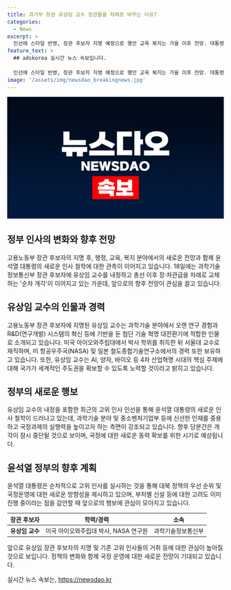 ```yaml
---
title: 과기부 장관 유상임 교수 장관들을 차례로 바꾸는 이유?
categories:
  - News
excerpt: >
  인선에 스타일 반영, 장관 후보자 지명 예정으로 행안 교육 복지는 가을 이후 전망. 대통령이 고용노동부 장관 후보자 지명 후 인사를 멈출 것으로 예상. 과학기술정보통신부 장관 후보자에 대한 소감과 경력 소개. 순차적 장·차관급 인사 교체로 고용노동부 장관 후보자 지명 후 개각 잠정 중단 전망. 정부조직법 개정안 기다린 뒤 부처 신설로 대통령의 철학을 드러내며 차관급 인사에서도 윤 대통령의 전략이 녹아있는 평가.
feature_text: >
  ## adskorea 실시간 뉴스 속보입니다.

  인선에 스타일 반영, 장관 후보자 지명 예정으로 행안 교육 복지는 가을 이후 전망. 대통령이 고용노동부 장관 후보자 지명 후 인사를 멈출 것으로 예상. 과학기술정보통신부 장관 후보자에 대한 소감과 경력 소개. 순차적 장·차관급 인사 교체로 고용노동부 장관 후보자 지명 후 개각 잠정 중단 전망. 정부조직법 개정안 기다린 뒤 부처 신설로 대통령의 철학을 드러내며 차관급 인사에서도 윤 대통령의 전략이 녹아있는 평가.
image: '/assets/img/newsdao_breakingnews.jpg'
---
```


<p><img src="/assets/img/newsdao_breakingnews.jpg" alt="adskorea 속보" /></p>

<h2 data-ke-size="size26">정부 인사의 변화와 향후 전망</h2>

<p data-ke-size="size16">고용노동부 장관 후보자의 지명 후, 행정, 교육, 복지 분야에서의 새로운 전망과 함께 윤석열 대통령의 새로운 인사 철학에 대한 관측이 이어지고 있습니다. 18일에는 과학기술정보통신부 장관 후보자에 유상임 교수를 내정하고 총선 이후 장·차관급을 차례로 교체하는 '순차 개각'이 이어지고 있는 가운데, 앞으로의 향후 전망이 관심을 끌고 있습니다.</p>

<h2 data-ke-size="size24">유상임 교수의 인물과 경력</h2>

<p data-ke-size="size16">고용노동부 장관 후보자에 지명된 유상임 교수는 과학기술 분야에서 오랜 연구 경험과 R&D(연구개발) 시스템의 혁신 등에 기반을 둔 첨단 기술 혁명 대전환기에 적합한 인물로 소개되고 있습니다. 미국 아이오와주립대에서 박사 학위를 취득한 뒤 서울대 교수로 재직하며, 미 항공우주국(NASA) 및 일본 철도종합기술연구소에서의 경력 또한 보유하고 있습니다. 또한, 유상임 교수는 AI, 양자, 바이오 등 4차 산업혁명 시대의 핵심 주제에 대해 국가가 세계적인 주도권을 확보할 수 있도록 노력할 것이라고 밝히고 있습니다.</p>

<h2 data-ke-size="size24">정부의 새로운 행보</h2>

<p data-ke-size="size16">유상임 교수의 내정을 포함한 최근의 고위 인사 인선을 통해 윤석열 대통령의 새로운 인사 철학이 드러나고 있는데, 과학기술 분야 및 중소벤처기업부 등에 신선한 인재를 중용하고 국정과제의 실행력을 높이고자 하는 측면이 강조되고 있습니다. 향후 당분간은 개각이 잠시 중단될 것으로 보이며, 국정에 대한 새로운 동력 확보를 위한 시기로 예상됩니다.</p>

<h2 data-ke-size="size24">윤석열 정부의 향후 계획</h2>

<p data-ke-size="size16">윤석열 대통령은 순차적으로 고위 인사를 실시하는 것을 통해 대북 정책의 우선 순위 및 국정운영에 대한 새로운 방향성을 제시하고 있으며, 부처별 신설 등에 대한 고려도 이미 진행 중이라는 점을 감안할 때 앞으로의 행보에 관심이 모아지고 있습니다.</p>

<table>
    <thead>
        <tr>
            <th style="text-align: center;">장관 후보자</th>
            <th style="text-align: center;">학력/경력</th>
            <th style="text-align: center;">소속</th>
        </tr>
    </thead>
    <tbody>
        <tr>
            <td style="text-align: center;"><b>유상임 교수</b></td>
            <td style="text-align: center;">미국 아이오와주립대 박사, NASA 연구원</td>
            <td style="text-align: center;">과학기술정보통신부</td>
        </tr>
    </tbody>
</table>

<p data-ke-size="size16">앞으로 유상임 장관 후보자의 지명 및 기존 고위 인사들의 거취 등에 대한 관심이 높아질 것으로 보입니다. 정책의 변화와 함께 국정 운영에 대한 새로운 전망이 기대되고 있습니다.</p>
실시간 뉴스 속보는, <a href="https://newsdao.kr" rel="dofollow">https://newsdao.kr</a>


